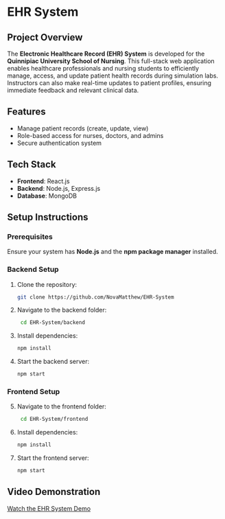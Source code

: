 # EHR System

## Project Overview
The **Electronic Healthcare Record (EHR) System** is developed for the **Quinnipiac University School of Nursing**. This full-stack web application enables healthcare professionals and nursing students to efficiently manage, access, and update patient health records during simulation labs. Instructors can also make real-time updates to patient profiles, ensuring immediate feedback and relevant clinical data.

## Features
- Manage patient records (create, update, view)
- Role-based access for nurses, doctors, and admins
- Secure authentication system

## Tech Stack
- **Frontend**: React.js
- **Backend**: Node.js, Express.js
- **Database**: MongoDB

## Setup Instructions

### Prerequisites
Ensure your system has **Node.js** and the **npm package manager** installed.

### Backend Setup
1. Clone the repository:
   ```bash
   git clone https://github.com/NovaMatthew/EHR-System
2. Navigate to the backend folder:
   ```bash
    cd EHR-System/backend
3. Install dependencies:
    ```bash
    npm install
4. Start the backend server:
    ```bash
    npm start
### Frontend Setup
5. Navigate to the frontend folder:
   ```bash
    cd EHR-System/frontend
6. Install dependencies:
    ```bash
    npm install
7. Start the frontend server:
    ```bash
    npm start

## Video Demonstration
[Watch the EHR System Demo](https://youtu.be/G1fieT0iT-Q)
